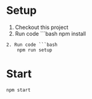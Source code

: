 # Setup
1. Checkout this project
2. Run code ```bash 
	npm install
```
2. Run code ```bash 
	npm run setup
```

# Start
```bash
npm start
```
